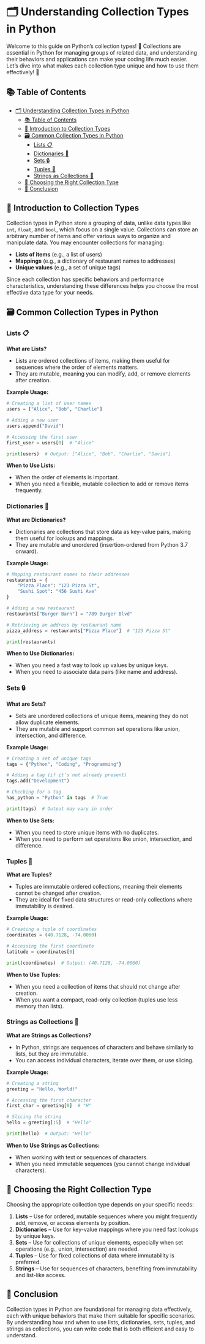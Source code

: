 # 🗂️ Understanding Collection Types in Python

Welcome to this guide on Python’s collection types! 🚀 Collections are essential in Python for managing groups of related data, and understanding their behaviors and applications can make your coding life much easier. Let’s dive into what makes each collection type unique and how to use them effectively! 🎉

## 📚 Table of Contents

- [🗂️ Understanding Collection Types in Python](#️-understanding-collection-types-in-python)
  - [📚 Table of Contents](#-table-of-contents)
  - [📖 Introduction to Collection Types](#-introduction-to-collection-types)
  - [🗃️ Common Collection Types in Python](#️-common-collection-types-in-python)
    - [Lists 📋](#lists-)
    - [Dictionaries 📖](#dictionaries-)
    - [Sets 🔒](#sets-)
    - [Tuples 🎯](#tuples-)
    - [Strings as Collections 📜](#strings-as-collections-)
  - [🔄 Choosing the Right Collection Type](#-choosing-the-right-collection-type)
  - [🎯 Conclusion](#-conclusion)

## 📖 Introduction to Collection Types

Collection types in Python store a grouping of data, unlike data types like `int`, `float`, and `bool`, which focus on a single value. Collections can store an arbitrary number of items and offer various ways to organize and manipulate data. You may encounter collections for managing:
- **Lists of items** (e.g., a list of users)
- **Mappings** (e.g., a dictionary of restaurant names to addresses)
- **Unique values** (e.g., a set of unique tags)

Since each collection has specific behaviors and performance characteristics, understanding these differences helps you choose the most effective data type for your needs.

## 🗃️ Common Collection Types in Python

### Lists 📋

**What are Lists?**
- Lists are ordered collections of items, making them useful for sequences where the order of elements matters.
- They are mutable, meaning you can modify, add, or remove elements after creation.

**Example Usage:**
```python
# Creating a list of user names
users = ["Alice", "Bob", "Charlie"]

# Adding a new user
users.append("David")

# Accessing the first user
first_user = users[0]  # "Alice"

print(users)  # Output: ["Alice", "Bob", "Charlie", "David"]
```

**When to Use Lists:**
- When the order of elements is important.
- When you need a flexible, mutable collection to add or remove items frequently.

### Dictionaries 📖

**What are Dictionaries?**
- Dictionaries are collections that store data as key-value pairs, making them useful for lookups and mappings.
- They are mutable and unordered (insertion-ordered from Python 3.7 onward).

**Example Usage:**
```python
# Mapping restaurant names to their addresses
restaurants = {
    "Pizza Place": "123 Pizza St",
    "Sushi Spot": "456 Sushi Ave"
}

# Adding a new restaurant
restaurants["Burger Barn"] = "789 Burger Blvd"

# Retrieving an address by restaurant name
pizza_address = restaurants["Pizza Place"]  # "123 Pizza St"

print(restaurants)
```

**When to Use Dictionaries:**
- When you need a fast way to look up values by unique keys.
- When you need to associate data pairs (like name and address).

### Sets 🔒

**What are Sets?**
- Sets are unordered collections of unique items, meaning they do not allow duplicate elements.
- They are mutable and support common set operations like union, intersection, and difference.

**Example Usage:**
```python
# Creating a set of unique tags
tags = {"Python", "Coding", "Programming"}

# Adding a tag (if it’s not already present)
tags.add("Development")

# Checking for a tag
has_python = "Python" in tags  # True

print(tags)  # Output may vary in order
```

**When to Use Sets:**
- When you need to store unique items with no duplicates.
- When you need to perform set operations like union, intersection, and difference.

### Tuples 🎯

**What are Tuples?**
- Tuples are immutable ordered collections, meaning their elements cannot be changed after creation.
- They are ideal for fixed data structures or read-only collections where immutability is desired.

**Example Usage:**
```python
# Creating a tuple of coordinates
coordinates = (40.7128, -74.0060)

# Accessing the first coordinate
latitude = coordinates[0]

print(coordinates)  # Output: (40.7128, -74.0060)
```

**When to Use Tuples:**
- When you need a collection of items that should not change after creation.
- When you want a compact, read-only collection (tuples use less memory than lists).

### Strings as Collections 📜

**What are Strings as Collections?**
- In Python, strings are sequences of characters and behave similarly to lists, but they are immutable.
- You can access individual characters, iterate over them, or use slicing.

**Example Usage:**
```python
# Creating a string
greeting = "Hello, World!"

# Accessing the first character
first_char = greeting[0]  # "H"

# Slicing the string
hello = greeting[:5]  # "Hello"

print(hello)  # Output: "Hello"
```

**When to Use Strings as Collections:**
- When working with text or sequences of characters.
- When you need immutable sequences (you cannot change individual characters).

## 🔄 Choosing the Right Collection Type

Choosing the appropriate collection type depends on your specific needs:

1. **Lists** – Use for ordered, mutable sequences where you might frequently add, remove, or access elements by position.
2. **Dictionaries** – Use for key-value mappings where you need fast lookups by unique keys.
3. **Sets** – Use for collections of unique elements, especially when set operations (e.g., union, intersection) are needed.
4. **Tuples** – Use for fixed collections of data where immutability is preferred.
5. **Strings** – Use for sequences of characters, benefiting from immutability and list-like access.

## 🎯 Conclusion

Collection types in Python are foundational for managing data effectively, each with unique behaviors that make them suitable for specific scenarios. By understanding how and when to use lists, dictionaries, sets, tuples, and strings as collections, you can write code that is both efficient and easy to understand.